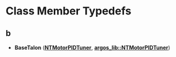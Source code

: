 
# Class Member Typedefs



## b

* **BaseTalon** ([**NTMotorPIDTuner**](class_n_t_motor_p_i_d_tuner.md), [**argos\_lib::NTMotorPIDTuner**](classargos__lib_1_1_n_t_motor_p_i_d_tuner.md))




